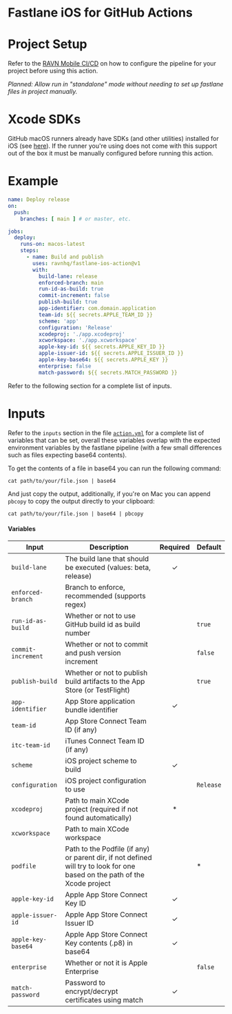 # Fastlane iOS for GitHub Actions

# Project Setup

Refer to the [RAVN Mobile CI/CD](https://github.com/ravnhq/mobile-cicd) on how to configure the pipeline for your
project before using this action.

_Planned: Allow run in "standalone" mode without needing to set up fastlane files in project manually._

# Xcode SDKs

GitHub macOS runners already have SDKs (and other utilities) installed for iOS (see [here][xcode-sdks]). If the runner
you're using does not come with this support out of the box it must be manually configured before running this action.

[xcode-sdks]: https://github.com/actions/runner-images/blob/main/images/macos/macos-13-Readme.md#xcode

# Example

```yaml
name: Deploy release
on:
  push:
    branches: [ main ] # or master, etc.

jobs:
  deploy:
    runs-on: macos-latest
    steps:
      - name: Build and publish
        uses: ravnhq/fastlane-ios-action@v1
        with:
          build-lane: release
          enforced-branch: main
          run-id-as-build: true
          commit-increment: false
          publish-build: true
          app-identifier: com.domain.application
          team-id: ${{ secrets.APPLE_TEAM_ID }}
          scheme: 'app'
          configuration: 'Release'
          xcodeproj: './app.xcodeproj'
          xcworkspace: './app.xcworkspace'
          apple-key-id: ${{ secrets.APPLE_KEY_ID }}
          apple-issuer-id: ${{ secrets.APPLE_ISSUER_ID }}
          apple-key-base64: ${{ secrets.APPLE_KEY }}
          enterprise: false
          match-password: ${{ secrets.MATCH_PASSWORD }}
```

Refer to the following section for a complete list of inputs.

# Inputs

Refer to the `inputs` section in the file [`action.yml`](action.yml) for a complete list of variables that can be set,
overall these variables overlap with the expected environment variables by the fastlane pipeline (with a few small
differences such as files expecting base64 contents).

To get the contents of a file in base64 you can run the following command:

```shell
cat path/to/your/file.json | base64 
```

And just copy the output, additionally, if you're on Mac you can append `pbcopy` to copy the output directly to your
clipboard:

```shell
cat path/to/your/file.json | base64 | pbcopy
```

#### Variables

| Input              | Description                                                                                                                | Required | Default   |
|--------------------|----------------------------------------------------------------------------------------------------------------------------|:--------:|-----------|
| `build-lane`       | The build lane that should be executed (values: beta, release)                                                             |    ✓     |           |
| `enforced-branch`  | Branch to enforce, recommended (supports regex)                                                                            |          |           |
| `run-id-as-build`  | Whether or not to use GitHub build id as build number                                                                      |          | `true`    |
| `commit-increment` | Whether or not to commit and push version increment                                                                        |          | `false`   |
| `publish-build`    | Whether or not to publish build artifacts to the App Store (or TestFlight)                                                 |          | `true`    |
| `app-identifier`   | App Store application bundle identifier                                                                                    |    ✓     |           |
| `team-id`          | App Store Connect Team ID (if any)                                                                                         |          |           |
| `itc-team-id`      | iTunes Connect Team ID (if any)                                                                                            |          |           |
| `scheme`           | iOS project scheme to build                                                                                                |    ✓     |           |
| `configuration`    | iOS project configuration to use                                                                                           |          | `Release` |
| `xcodeproj`        | Path to main XCode project (required if not found automatically)                                                           |    *     |           |
| `xcworkspace`      | Path to main XCode workspace                                                                                               |          |           |
| `podfile`          | Path to the Podfile (if any) or parent dir, if not defined will try to look for one based on the path of the Xcode project |          | *         |
| `apple-key-id`     | Apple App Store Connect Key ID                                                                                             |    ✓     |           |
| `apple-issuer-id`  | Apple App Store Connect Issuer ID                                                                                          |    ✓     |           |
| `apple-key-base64` | Apple App Store Connect Key contents (.p8) in base64                                                                       |    ✓     |           |
| `enterprise`       | Whether or not it is Apple Enterprise                                                                                      |          | `false`   |
| `match-password`   | Password to encrypt/decrypt certificates using match                                                                       |    ✓     |           |
